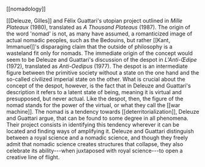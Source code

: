 [[nomadology]]

[[Deleuze, Gilles]] and Félix
Guattari's utopian project outlined in *Mille Plateaux* (1980),
translated as *A Thousand Plateaus* (1987). The origin of the word
'nomad' is not, as many have assumed, a romanticized image of actual
nomadic peoples, such as the Bedouins, but rather [[Kant, Immanuel]]'s disparaging claim
that the outside of philosophy is a wasteland fit only for nomads. The
immediate origin of the concept would seem to be Deleuze and Guattari's
discussion of the despot in *L'Anti-Œdipe* (1972), translated as
*Anti-Oedipus* (1977). The despot is an intermediate figure between the
primitive society without a state on the one hand and the so-called
civilized imperial state on the other. What is crucial about the concept
of the despot, however, is the fact that in Deleuze and Guattari's
description it refers to a latent state of being, meaning it is virtual
and presupposed, but never actual. Like the despot, then, the figure of
the nomad stands for the power of the virtual, or what they call the
[[war machine]]. The nomad is
a tendency towards
[[deterritorialization]],
Deleuze and Guattari argue, that can be found to some degree in all
phenomena. Their project consists in identifying this tendency wherever
it can be located and finding ways of amplifying it. Deleuze and
Guattari distinguish between a royal science and a nomadic science, and
though they freely admit that nomadic science creates structures that
collapse, they also celebrate its ability---when juxtaposed with royal
science---to open a creative line of flight.
